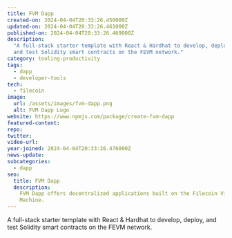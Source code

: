 ```yaml
---
title: FVM Dapp
created-on: 2024-04-04T20:33:26.450000Z
updated-on: 2024-04-04T20:33:26.461000Z
published-on: 2024-04-04T20:33:26.469000Z
description:
  "A full-stack starter template with React & Hardhat to develop, deploy,
  and test Solidity smart contracts on the FEVM network."
category: tooling-productivity
tags:
  - dapp
  - developer-tools
tech:
  - filecoin
image:
  url: /assets/images/fvm-dapp.png
  alt: FVM Dapp Logo
website: https://www.npmjs.com/package/create-fvm-dapp
featured-content:
repo:
twitter:
video-url:
year-joined: 2024-04-04T20:33:26.476000Z
news-update:
subcategories:
  - dapp
seo:
  title: FVM Dapp
  description:
    FVM Dapp offers decentralized applications built on the Filecoin Virtual
    Machine.
---
```


A full-stack starter template with React & Hardhat to develop, deploy, and test Solidity smart contracts on the FEVM network.
